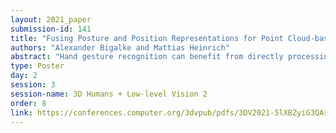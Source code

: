 ```yaml
---
layout: 2021_paper
submission-id: 141
title: "Fusing Posture and Position Representations for Point Cloud-based Hand Gesture Recognition"
authors: "Alexander Bigalke and Mattias Heinrich"
abstract: "Hand gesture recognition can benefit from directly processing 3D point cloud sequences, which carry rich geometric information and enable the learning of expressive spatio-temporal features. However, currently employed single-stream models cannot sufficiently capture multi-scale features that include both fine-grained local posture variations and global hand movements. We therefore propose a novel dual-stream model, which decouples the learning of local and global features. These are eventually fused in an LSTM for temporal modelling. To induce the global and local stream to capture complementary position and posture features, we propose the use of different 3D learning architectures in both streams. Specifically, state-of-the-art point cloud networks excel at capturing fine posture variations from raw point clouds in the local stream. To track hand movements in the global stream, we combine an encoding with residual basis point sets and a fully-connected DenseNet. We evaluate the method on the Shrec’17 and DHG dataset and report state-of-the-art results at a reduced computational cost. Source code is available at https://anonymous.4open.science/r/hand-gesture-3562."
type: Poster
day: 2
session: 3
session-name: 3D Humans + Low-level Vision 2
order: 8
link: https://conferences.computer.org/3dvpub/pdfs/3DV2021-5lXBZyiG3QAsRBKXHIjqU8/268800a617/268800a617.pdf
---
```

